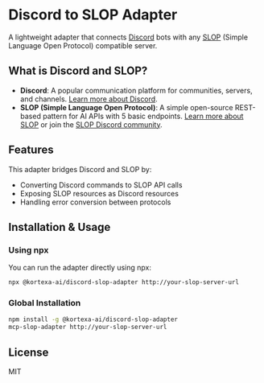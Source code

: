 # Discord to SLOP Adapter

A lightweight adapter that connects [Discord](https://discord.com/) bots with any [SLOP](https://github.com/agnt-gg/slop) (Simple Language Open Protocol) compatible server.

## What is Discord and SLOP?

- **Discord**: A popular communication platform for communities, servers, and channels. [Learn more about Discord](https://discord.com/).
- **SLOP (Simple Language Open Protocol)**: A simple open-source REST-based pattern for AI APIs with 5 basic endpoints. [Learn more about SLOP](https://github.com/agnt-gg/slop) or join the [SLOP Discord community](https://discord.com/invite/nwXJMnHmXP).

## Features

This adapter bridges Discord and SLOP by:

- Converting Discord commands to SLOP API calls
- Exposing SLOP resources as Discord resources
- Handling error conversion between protocols

## Installation & Usage

### Using npx

You can run the adapter directly using npx:

```bash
npx @kortexa-ai/discord-slop-adapter http://your-slop-server-url
```

### Global Installation

```bash
npm install -g @kortexa-ai/discord-slop-adapter
mcp-slop-adapter http://your-slop-server-url
```

## License

MIT